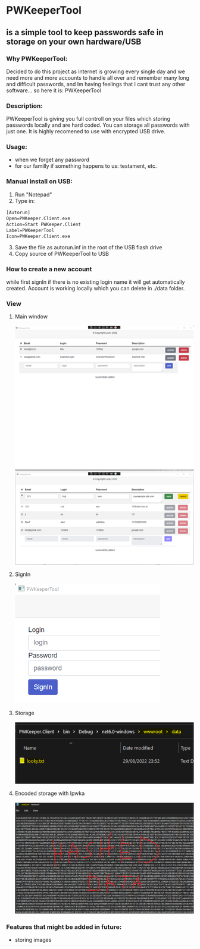 # PWKeeperTool
## is a simple tool to keep passwords safe in storage on your own hardware/USB
### Why PWKeeperTool:
Decided to do this project as internet is growing every single day and we need more 
and more accounts to handle all over and remember many long and difficult passwords, 
and Im having feelings that I cant trust any other software... so here it is: PWKeeperTool

### Description:
PWKeeperTool is giving you full controll on your files which storing passwords locally 
and are hard coded. You can storage all passwords with just one. It is highly recomened
to use with encrypted USB drive.

### Usage:
 - when we forget any password
 - for our familly if something happens to us: testament, etc.

### Manual install on USB:

1. Run "Notepad"
2. Type in:
```
[Autorun]
Open=PWKeeper.Client.exe
Action=Start PWKeeper.Client
Label=PWKeeperTool
Icon=PWKeeper.Client.exe
```
3. Save the file as autorun.inf in the root of the USB flash drive
4. Copy source of PWKeeperTool to USB

### How to create a new account
while first signIn if there is no existing login name it will get automatically created. 
Account is working locally which you can delete
in ./data folder.

### View
1. Main window \
\
![alt text](./Docs/screenshot_0.png "main view")
![alt text](./Docs/screenshot_1.png "main view")

2. SignIn \
\
![alt text](./Docs/screenshot_2.png "signIn")

3. Storage \
\
![alt text](./Docs/screenshot_3.png "storage")

4. Encoded storage with lpwka \
\
![alt text](./Docs/screenshot_4.png "hashed data with algo")

### Features that might be added in future:
- storing images
